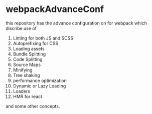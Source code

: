 # webpackAdvanceConf
this repository has the advance configuration on for webpack which discribe use of 

1. Linting for both JS and SCSS
2. Autoprefixing for CSS
3. Loading assets
4. Bundle Splitting
5. Code Splitting
6. Source Maps
7. Minifying
8. Tree shaking
9. performance optimization
10. Dynamic or Lazy Loading
11. Loaders
12. HMR for react

and some other concepts.
